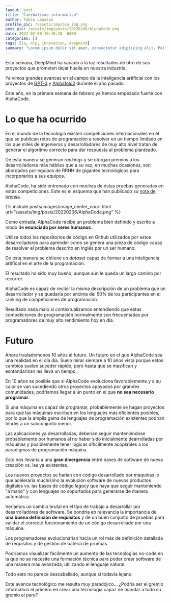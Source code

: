 ```yaml
---
layout: post
title: "Canibalismo informático"
author: Pablo Lanaspa
profile_pic: /assets/img/bio_img.png
post_pic: /assets/img/posts/20220206/AlphaCode.png
date: 2022-02-06 10:10:10 -0000
categories: []
tags: [ia, nlp, innovacion, deepmind]
summary: "Lorem ipsum dolor sit amet, consectetur adipiscing elit. Pellentesque interdum rutrum sodales. Nullam mattis fermentum libero,"
---
```


Esta semana, DeepMind ha sacado a la luz resultados de otro de sus proyectos que prometen dejar huella en nuestra industria. 

Ya vimos grandes avances en el campo de la inteligencia artificial con los proyectos de [GPT-3](https://planaspa.com/2020/07/26/GPT-3.html) y [Alphafold2](https://planaspa.com/2020/12/13/Alphafold2.html) durante el año pasado.

Este año, en la primera semana de febrero ya hemos empezado fuerte con AlphaCode.


# Lo que ha ocurrido

En el mundo de la tecnología existen competiciones internacionales en el que se publican retos de programación a resolver en un tiempo limitado en los que miles de ingenieros y desarrolladores de muy alto nivel tratan de generar el algoritmo correcto para dar respuesta al problema planteado.

De esta manera se generan *rankings* y se otorgan premios a los desarrolladores más hábiles que a su vez, en muchas ocasiones, son abordados por equipos de RRHH de gigantes tecnológicos para incorporarlos a sus equipos.

AlphaCode, ha sido entrenado con muchas de éstas pruebas generadas en estas competiciones. Este es el esquema que han publicado su [nota de prensa](https://deepmind.com/blog/article/Competitive-programming-with-AlphaCode).

{% include posts/images/image_center_nourl.html url="/assets/img/posts/20220206/AlphaCode.png" %}

Como entrada, AlphaCode recibe un problema bien definido y escrito a modo de **enunciado por seres humanos**.

Utiliza todos los repositorios de código en Github utilizados por estos desarrolladores para aprender como se genera una pieza de código capaz de resolver el problema descrito en inglés por un ser humano.

De esta manera se obtiene un *dataset* capaz de formar a una inteligencia artifical en el arte de la programación.

El resultado ha sido muy bueno, aunque aún le queda un largo camino por recorrer. 

AlphaCode es capaz de recibir la misma descripción de un problema que un desarrollador y se quedaría por encima del 50% de los participantes en el ranking de competiciones de programación.

Resultado nada malo si contextualizamos entendiendo que estas competiciones de programación normalmente son frecuentadas por programadores de muy alto rendimiento hoy en día.


# Futuro
Ahora trasladémonos 10 años al futuro. Un futuro en el que AlphaCode sea una realidad en el día día. Suelo mirar siempre a 10 años vista porque estos cambios suelen suceder rápido, pero hasta que se masifican y esntandarizan les lleva un tiempo. 

En 10 años es posible que si AlphaCode evoluciona favorablemente y a su calor se van sucediendo otros proyectos apoyados por grandes comunidades, podríamos llegar a un punto en el que **no sea necesario programar**.

Si una máquina es capaz de programar, probablemente se hagan proyectos para que las máquinas escriban en los lenguajes más eficientes posibles, por lo que la amplia gama de lenguajes de programación existentes podrían tender a un subconjunto menor.


Las aplicaciones ya desarrolladas, deberían seguir manteniéndose probablemente por humanos al no haber sido inicialmente dearrolladas por máquinas y posiblemente tener lógicas dificilmente acoplables a los paradigmas de programación máquina.

Esto nos llevaría a una **gran divergencia** entre bases de software de nueva creación vs. las ya existentes.

Los nuevos proyectos se harían con código desarrollado por máquinas lo que aceleraría muchísimo la evolución software de nuevos productos digitales vs. las bases de código *legacy* que haya que seguir manteniendo "a mano" y con lenguajes no soportados para generarse de manera automática.

Veríamos un cambio brutal en el tipo de trabajo a desarrollar por desarrolladores de software. Se pondría en relevancia la importancia de **una buena definición de requisitos** y de un buen conjunto de pruebas para validar el correcto funcionamiento de un código desarrollado por una máquina.

Los programadores evolucionarían hacia un rol más de definición detallada de requisitos y de gestión de batería de pruebas.

Podríamos visualizar fácilmente un aumento de las tecnologías no-code en la que no se necesite una formación técnica para poder crear software de una manera más avanzada, utilizando el lenguaje natural.  

Todo esto no parece descabellado, aunque si todavía lejano.

Este avance tecnológico me resulta muy paradójico... ¿Podría ser el gremio informático el primero en crear una tecnología capaz de mandar a todo su gremio al paro?
